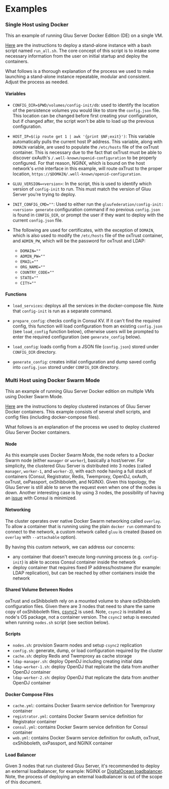 # Examples

### Single Host using Docker

This an example of running Gluu Server Docker Edition (DE) on a single VM.

[Here](https://github.com/GluuFederation/gluu-docker/tree/3.1.3/examples/single-host) are the instructions to deploy a stand-alone instance with a bash script named `run_all.sh`.
The core concept of this script is to intake some necessary information from the user on initial startup and deploy the containers.

What follows is a thorough explanation of the process we used to make launching a stand-alone instance repeatable, modular and consistent. Adjust the process as needed.

#### Variables

- `CONFIG_DIR=$PWD/volumes/config-init/db`: used to identify the location of the persistence volumes you would like to store the `config.json` file. This location can be changed before first creating your configuration, but if changed after, the script won't be able to load up the previous configuration.

- `HOST_IP=$(ip route get 1 | awk '{print $NF;exit}')`: This variable automatically pulls the current host IP address. This variable, along with `DOMAIN` variable, are used to populate the `/etc/hosts` file of the oxTrust container. This is necessary due to the fact that oxTrust must be able to discover oxAuth's `/.well-known/openid-configuration` to be properly configured. For that reason, NGINX, which is bound on the host network's `eth0` interface in this example, will route oxTrust to the proper location, `https://$DOMAIN/.well-known/openid-configuration`.

- `GLUU_VERSION=<version>`: In the script, this is used to identify which version of `config-init` to run. This must match the version of Gluu Server you're trying to deploy.

- `INIT_CONFIG_CMD=""`: Used to either run the `gluufederation/config-init:<version> generate` configuration command if no previous `config.json` is found in `CONFIG_DIR`, or prompt the user if they want to deploy with the current `config.json` file.

- The following are used for certificates, with the exception of `DOMAIN`, which is also used to modify the `/etc/hosts` file of the oxTrust container, and `ADMIN_PW`, which will be the password for oxTrust and LDAP:

    - `DOMAIN=""`
    - `ADMIN_PW=""`
    - `EMAIL=""`
    - `ORG_NAME=""`
    - `COUNTRY_CODE=""`
    - `STATE=""`
    - `CITY=""`

#### Functions

- `load_services`: deploys all the services in the docker-compose file. Note that `config-init` is run as a separate command.

- `prepare_config`: checks config in Consul KV. If it can't find the required config, this function will load configuration from an existing `config.json` (see `load_config` function below), otherwise users will be prompted to enter the required configuration (see `generate_config` below).

- `load_config`: loads config from a JSON file (`config.json`) stored under `CONFIG_DIR` directory.

- `generate_config`: creates initial configuration and dump saved config into `config.json` stored under `CONFIG_DIR` directory.

### Multi Host using Docker Swarm Mode

This an example of running Gluu Server Docker edition on multiple VMs using Docker Swarm Mode.

[Here](https://github.com/GluuFederation/gluu-docker/tree/3.1.3/examples/multi-hosts) are the instructions to deploy clustered instances of Gluu Server Docker containers.
This example consists of several shell scripts, and config files (including docker-compose files).

What follows is an explanation of the process we used to deploy clustered Gluu Server Docker containers.

#### Node

As this example uses Docker Swarm Mode, the node refers to a Docker Swarm node (either `manager` or `worker`), basically a host/server.
For simplicity, the clustered Gluu Server is distributed into 3 nodes (called `manager`, `worker-1`, and `worker-2`), with each node having a full stack of containers (Consul, Registrator, Redis, Twemproxy, OpenDJ, oxAuth, oxTrust, oxPassport, oxShibboleth, and NGINX).
Given this topology, the Gluu Server is still able to serve the request even when one of the nodes is down.
Another interesting case is by using 3 nodes, the possibility of having an [issue](https://github.com/GluuFederation/gluu-docker/issues/34) with Consul is minimized.

#### Networking

The cluster operates over native Docker Swarm networking called `overlay`.
To allow a container that is running using the plain `docker run` command to connect to the network, a custom network called `gluu` is created (based on `overlay` with `--attachable` option).

By having this custom network, we can address our concerns:

- any container that doesn't execute long-running process (e.g. `config-init`) is able to access Consul container inside the network
- deploy container that requires fixed IP address/hostname (for example: LDAP replication), but can be reached by other containers inside the network

#### Shared Volume Between Nodes

oxTrust and oxShibboleth rely on a mounted volume to share oxShibboleth configuration files. Given there are 3 nodes that need to share the same copy of oxShibboleth files, [csync2](http://oss.linbit.com/csync2/) is used. Note, `csync2` is installed as node's OS package, not a container version. The `csync2` setup is executed when running `nodes.sh` script (see section below).

#### Scripts

- `nodes.sh`: provision Swarm nodes and setup `csync2` replication
- `config.sh`: generate, dump, or load configuration required by the cluster
- `cache.sh`: deploy Redis and Twemproxy as cache storage
- `ldap-manager.sh`: deploy OpenDJ including creating initial data
- `ldap-worker-1.sh`: deploy OpenDJ that replicate the data from another OpenDJ container
- `ldap-worker-2.sh`: deploy OpenDJ that replicate the data from another OpenDJ container

#### Docker Compose Files

- `cache.yml`: contains Docker Swarm service definition for Twemproxy container
- `registrator.yml`: contains Docker Swarm service definition for Registrator container
- `consul.yml`: contains Docker Swarm service definition for Consul container
- `web.yml`: contains Docker Swarm service definition for oxAuth, oxTrust, oxShibboleth, oxPassport, and NGINX container

#### Load Balancer

Given 3 nodes that run clustered Gluu Server, it's recommended to deploy an external loadbalancer, for example: NGINX or [DigitalOcean loadbalancer](https://www.digitalocean.com/products/load-balancer/).
Note, the process of deploying an external loadbalancer is out of the scope of this document.
